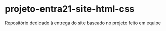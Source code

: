 # projeto-entra21-site-html-css
Repositório dedicado à entrega do site baseado no projeto feito em equipe
